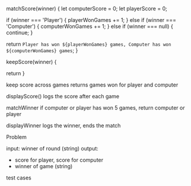 matchScore(winner) {
  let computerScore = 0;
  let playerScore = 0;

  if (winner === 'Player') {
    playerWonGames += 1;
  } else if (winner === 'Computer') {
    computerWonGames += 1;
  } else if (winner === null) {
    continue;
  }

  return `Player has won ${playerWonGames} games, Computer has won ${computerWonGames} games`;
}

keepScore(winner) {


  return 
}


keep score across games
returns games won for player and computer

displayScore()
logs the score after each game



matchWinner
if computer or player has won 5 games, return computer or player

displayWinner
logs the winner, ends the match

Problem

input: winner of round (string)
output: 
- score for player, score for computer
- winner of game (string)

test cases